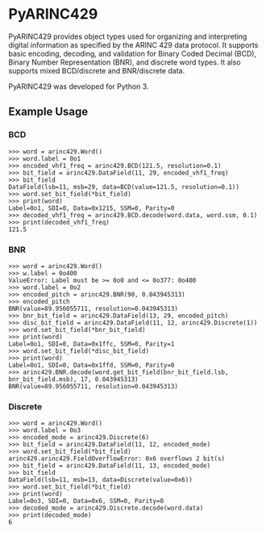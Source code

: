 # PyARINC429

PyARINC429 provides object types used for organizing and interpreting digital information as specified by the ARINC 429 data protocol. It supports basic encoding, decoding, and validation for Binary Coded Decimal (BCD), Binary Number Representation (BNR), and discrete word types. It also supports mixed BCD/discrete and BNR/discrete data.

PyARINC429 was developed for Python 3.

## Example Usage

### BCD

```
>>> word = arinc429.Word()
>>> word.label = 0o1
>>> encoded_vhf1_freq = arinc429.BCD(121.5, resolution=0.1)
>>> bit_field = arinc429.DataField(11, 29, encoded_vhf1_freq)
>>> bit_field
DataField(lsb=11, msb=29, data=BCD(value=121.5, resolution=0.1))
>>> word.set_bit_field(*bit_field)
>>> print(word)
Label=0o1, SDI=0, Data=0x1215, SSM=0, Parity=0
>>> decoded_vhf1_freq = arinc429.BCD.decode(word.data, word.ssm, 0.1)
>>> print(decoded_vhf1_freq)
121.5
```

### BNR

```
>>> word = arinc429.Word()
>>> w.label = 0o400
ValueError: Label must be >= 0o0 and <= 0o377: 0o400
>>> word.label = 0o2
>>> encoded_pitch = arinc429.BNR(90, 0.043945313)
>>> encoded_pitch
BNR(value=89.956055711, resolution=0.043945313)
>>> bnr_bit_field = arinc429.DataField(13, 29, encoded_pitch)
>>> disc_bit_field = arinc429.DataField(11, 12, arinc429.Discrete(1))
>>> word.set_bit_field(*bnr_bit_field)
>>> print(word)
Label=0o1, SDI=0, Data=0x1ffc, SSM=0, Parity=1
>>> word.set_bit_field(*disc_bit_field)
>>> print(word)
Label=0o1, SDI=0, Data=0x1ffd, SSM=0, Parity=0
>>> arinc429.BNR.decode(word.get_bit_field(bnr_bit_field.lsb, bnr_bit_field.msb), 17, 0.043945313)
BNR(value=89.956055711, resolution=0.043945313)
```

### Discrete

```
>>> word = arinc429.Word()
>>> word.label = 0o3
>>> encoded_mode = arinc429.Discrete(6)
>>> bit_field = arinc429.DataField(11, 12, encoded_mode)
>>> word.set_bit_field(*bit_field)
arinc429.arinc429.FieldOverflowError: 0x6 overflows 2 bit(s)
>>> bit_field = arinc429.DataField(11, 13, encoded_mode)
>>> bit_field
DataField(lsb=11, msb=13, data=Discrete(value=0x6))
>>> word.set_bit_field(*bit_field)
>>> print(word)
Label=0o3, SDI=0, Data=0x6, SSM=0, Parity=0
>>> decoded_mode = arinc429.Discrete.decode(word.data)
>>> print(decoded_mode)
6
```

